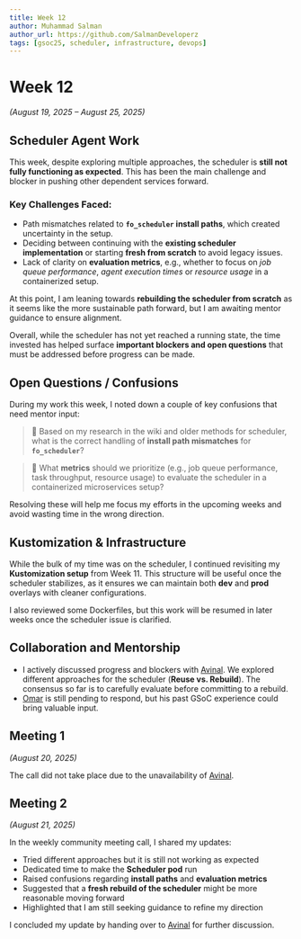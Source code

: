 ```yaml
---
title: Week 12
author: Muhammad Salman
author_url: https://github.com/SalmanDeveloperz
tags: [gsoc25, scheduler, infrastructure, devops]
---
```


<!--
SPDX-License-Identifier: CC-BY-SA-4.0

SPDX-FileCopyright Text: 2025 Muhammad Salman <chsalmanramzan422@gmail.com>
-->

# Week 12

*(August 19, 2025 – August 25, 2025)*

## Scheduler Agent Work

This week, despite exploring multiple approaches, the scheduler is **still not fully functioning as expected**. This has been the main challenge and blocker in pushing other dependent services forward.  

### Key Challenges Faced:
- Path mismatches related to **`fo_scheduler` install paths**, which created uncertainty in the setup.  
- Deciding between continuing with the **existing scheduler implementation** or starting **fresh from scratch** to avoid legacy issues.  
- Lack of clarity on **evaluation metrics**, e.g., whether to focus on *job queue performance*, *agent execution times* or *resource usage* in a containerized setup.  

At this point, I am leaning towards **rebuilding the scheduler from scratch** as it seems like the more sustainable path forward, but I am awaiting mentor guidance to ensure alignment.  

Overall, while the scheduler has not yet reached a running state, the time invested has helped surface **important blockers and open questions** that must be addressed before progress can be made.

## Open Questions / Confusions

During my work this week, I noted down a couple of key confusions that need mentor input:

> 📌 Based on my research in the wiki and older methods for scheduler, what is the correct handling of **install path mismatches** for **`fo_scheduler`**?  

> 📌 What **metrics** should we prioritize (e.g., job queue performance, task throughput, resource usage) to evaluate the scheduler in a containerized microservices setup?  

Resolving these will help me focus my efforts in the upcoming weeks and avoid wasting time in the wrong direction.

## Kustomization & Infrastructure

While the bulk of my time was on the scheduler, I continued revisiting my **Kustomization setup** from Week 11. This structure will be useful once the scheduler stabilizes, as it ensures we can maintain both **dev** and **prod** overlays with cleaner configurations.

I also reviewed some Dockerfiles, but this work will be resumed in later weeks once the scheduler issue is clarified.

## Collaboration and Mentorship

- I actively discussed progress and blockers with [Avinal](https://github.com/avinal). We explored different approaches for the scheduler (**Reuse vs. Rebuild**). The consensus so far is to carefully evaluate before committing to a rebuild.  
- [Omar](https://github.com/OmarAbdelSamea) is still pending to respond, but his past GSoC experience could bring valuable input. 

## Meeting 1

*(August 20, 2025)*  

The call did not take place due to the unavailability of [Avinal](https://github.com/avinal).  

## Meeting 2

*(August 21, 2025)*  

In the weekly community meeting call, I shared my updates:

- Tried different approaches but it is still not working as expected  
- Dedicated time to make the **Scheduler pod** run  
- Raised confusions regarding **install paths** and **evaluation metrics**  
- Suggested that a **fresh rebuild of the scheduler** might be more reasonable moving forward  
- Highlighted that I am still seeking guidance to refine my direction  

I concluded my update by handing over to [Avinal](https://github.com/avinal) for further discussion.  

